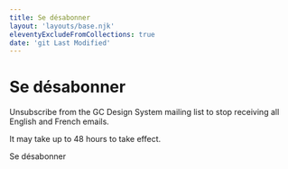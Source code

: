 ```yaml
---
title: Se désabonner
layout: 'layouts/base.njk'
eleventyExcludeFromCollections: true
date: 'git Last Modified'
---
```


# Se désabonner

Unsubscribe from the GC Design System mailing list to stop receiving all English and French emails. 

It may take up to 48 hours to take effect.

<form class="my-600 unsubscribe-form" name="unsubscribeFR" method="post" action="/api/submission">
  <input type="hidden" name="form-name" value="unsubscribeFR" />
  <input name="honeypot" type="text" aria-label="bot" hidden/>
  <input type="hidden" name="unsubscribe" value="true" />

  <gcds-input type="email" name="email" input-id="email" label="Adresse courriel" hint="Enter the adresse courriel you want to remove from the mailing list." autocomplete="email" required></gcds-input>

  <gcds-button button-role="primary" type="submit">
    Se désabonner
  </gcds-button>
</form>